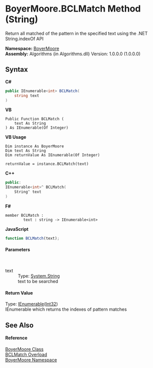 # BoyerMoore.BCLMatch Method (String)
 

Return all matched of the pattern in the specified text using the .NET String.indexOf API

**Namespace:**&nbsp;<a href="71aac8e1-3159-96a7-d7cc-16f841dec445">BoyerMoore</a><br />**Assembly:**&nbsp;Algorithms (in Algorithms.dll) Version: 1.0.0.0 (1.0.0.0)

## Syntax

**C#**<br />
``` C#
public IEnumerable<int> BCLMatch(
	string text
)
```

**VB**<br />
``` VB
Public Function BCLMatch ( 
	text As String
) As IEnumerable(Of Integer)
```

**VB Usage**<br />
``` VB Usage
Dim instance As BoyerMoore
Dim text As String
Dim returnValue As IEnumerable(Of Integer)

returnValue = instance.BCLMatch(text)
```

**C++**<br />
``` C++
public:
IEnumerable<int>^ BCLMatch(
	String^ text
)
```

**F#**<br />
``` F#
member BCLMatch : 
        text : string -> IEnumerable<int> 

```

**JavaScript**<br />
``` JavaScript
function BCLMatch(text);
```


#### Parameters
&nbsp;<dl><dt>text</dt><dd>Type: <a href="http://msdn2.microsoft.com/en-us/library/s1wwdcbf" target="_blank">System.String</a><br />text to be searched</dd></dl>

#### Return Value
Type: <a href="http://msdn2.microsoft.com/en-us/library/9eekhta0" target="_blank">IEnumerable</a>(<a href="http://msdn2.microsoft.com/en-us/library/td2s409d" target="_blank">Int32</a>)<br />IEnumerable which returns the indexes of pattern matches

## See Also


#### Reference
<a href="96315529-98e0-e49f-22ac-1994c21731a6">BoyerMoore Class</a><br /><a href="854de21d-60a6-5d65-5b83-5dd80e18c21f">BCLMatch Overload</a><br /><a href="71aac8e1-3159-96a7-d7cc-16f841dec445">BoyerMoore Namespace</a><br />
